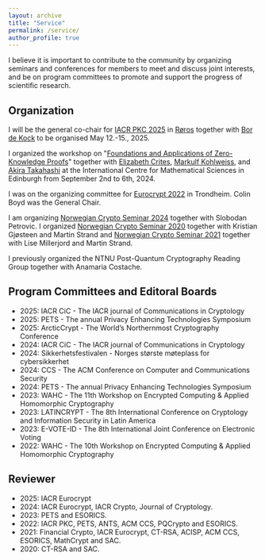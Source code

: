 ```yaml
---
layout: archive
title: "Service"
permalink: /service/
author_profile: true
---
```


I believe it is important to contribute to the community by organizing seminars and conferences for members to meet and discuss joint interests, and be on program committees to promote and support the progress of scientific research.

## Organization

I will be the general co-chair for [IACR PKC 2025](https://pkc.iacr.org/2025) in [Røros](https://www.visitnorway.com/places-to-go/trondelag/roros) together with [Bor de Kock](https://bordekock.nl) to be organised May 12.-15., 2025.

I organized the workshop on "[Foundations and Applications of Zero-Knowledge Proofs](https://www.icms.org.uk/ZeroKnowledgeProofs)" together with [Elizabeth Crites](https://elizabeth-crites.github.io/), [Markulf Kohlweiss](https://homepages.inf.ed.ac.uk/mkohlwei), and [Akira Takahashi](https://akiratk0355.github.io/) at the International Centre for Mathematical Sciences in Edinburgh from September 2nd to 6th, 2024.

I was on the organizing committee for [Eurocrypt 2022](https://eurocrypt.iacr.org/2022) in Trondheim. Colin Boyd was the General Chair.

I am organizing [Norwegian Crypto Seminar 2024](https://wiki.math.ntnu.no/nks/nks24) together with Slobodan Petrovic. I organized [Norwegian Crypto Seminar 2020](https://wiki.math.ntnu.no/nks/nks20) together with Kristian Gjøsteen and Martin Strand and [Norwegian Crypto Seminar 2021](https://wiki.math.ntnu.no/nks/nks21) together with Lise Millerjord and Martin Strand.

I previously organized the NTNU Post-Quantum Cryptography Reading Group together with Anamaria Costache.

## Program Committees and Editoral Boards

- 2025: IACR CiC - The IACR journal of Communications in Cryptology
- 2025: PETS - The annual Privacy Enhancing Technologies Symposium
- 2025: ArcticCrypt - The World’s Northernmost Cryptography Conference 
- 2024: IACR CiC - The IACR journal of Communications in Cryptology
- 2024: Sikkerhetsfestivalen - Norges største møteplass for cybersikkerhet
- 2024: CCS - The ACM Conference on Computer and Communications Security 
- 2024: PETS - The annual Privacy Enhancing Technologies Symposium
- 2023: WAHC - The 11th Workshop on Encrypted Computing & Applied Homomorphic Cryptography
- 2023: LATINCRYPT - The 8th International Conference on Cryptology and Information Security in Latin America
- 2023: E-VOTE-ID - The 8th International Joint Conference on Electronic Voting
- 2022: WAHC - The 10th Workshop on Encrypted Computing & Applied Homomorphic Cryptography

## Reviewer

- 2025: IACR Eurocrypt
- 2024: IACR Eurocrypt, IACR Crypto, Journal of Cryptology.
- 2023: PETS and ESORICS.
- 2022: IACR PKC, PETS, ANTS, ACM CCS, PQCrypto and ESORICS.
- 2021: Financial Crypto, IACR Eurocrypt, CT-RSA, ACISP, ACM CCS, ESORICS, MathCrypt and SAC.
- 2020: CT-RSA and SAC.
 